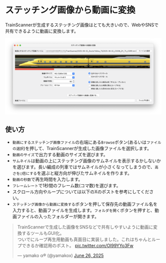 # ステッチング画像から動画に変換

TrainScannerが生成するステッチング画像はとても大きいので、WebやSNSで共有できるように動画に変換します。

![ステッチング画像から動画に変換](./i/converter.png)

## 使い方

- `動画にするステッチング画像ファイル`の右端にある`Browse`ボタン(あるいは`ファイルの選択`)を押して、TrainScannerが生成した画像ファイルを選択します。
- `動画のサイズ`で出力する動画のサイズを選びます。
- `サムネイル`は動画の上にステッチング画像のサムネイルを表示するかしないかを選びます。長い編成の列車ではサムネイルが小さくなってしまうので、`高さを◯倍にする`を選ぶと縦方向が伸びたサムネイルを作ります。
- `動画の秒数`で再生時間を入力します。
- `フレームレート`で1秒間のフレーム数(コマ数)を選びます。
- スクロール方向やループについては以下のXのポストを参考にしてください。
- `ステッチング画像から動画に変換する`ボタンを押して保存先の動画ファイル名を入力すると、動画ファイルを生成します。`フォルダを開く`ボタンを押すと、動画ファイルの入ったフォルダーが開きます。

<blockquote class="twitter-tweet" data-media-max-width="560"><p lang="ja" dir="ltr">TrainScannerで生成した画像をSNSなどで共有しやすいように動画に変換するツールもGUI化。<br>ついでにループ再生用動画も真面目に実装しました。これはちゃんとループできるか確認用のポスト。 <a href="https://t.co/Ol99YYo3Fw">pic.twitter.com/Ol99YYo3Fw</a></p>&mdash; yamako α® (@yamakox) <a href="https://twitter.com/yamakox/status/1938180624663384370?ref_src=twsrc%5Etfw">June 26, 2025</a></blockquote> <script async src="https://platform.twitter.com/widgets.js" charset="utf-8"></script>
